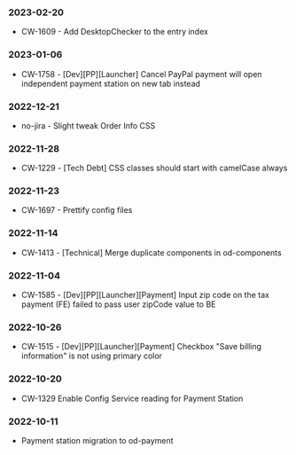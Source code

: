 ### 2023-02-20

- CW-1609 - Add DesktopChecker to the entry index

### 2023-01-06

- CW-1758 - [Dev][PP][Launcher] Cancel PayPal payment will open independent payment station on new tab instead

### 2022-12-21

- no-jira - Slight tweak Order Info CSS

### 2022-11-28

- CW-1229 - [Tech Debt] CSS classes should start with camelCase always

### 2022-11-23

- CW-1697 - Prettify config files

### 2022-11-14

- CW-1413 - [Technical] Merge duplicate components in od-components

### 2022-11-04

- CW-1585 - [Dev][PP][Launcher][Payment] Input zip code on the tax payment (FE) failed to pass user zipCode value to BE

### 2022-10-26

- CW-1515 - [Dev][PP][Launcher][Payment] Checkbox "Save billing information" is not using primary color

### 2022-10-20

- CW-1329 Enable Config Service reading for Payment Station

### 2022-10-11

- Payment station migration to od-payment